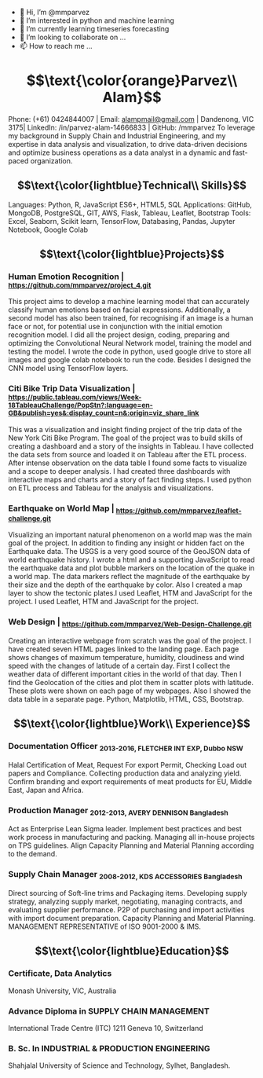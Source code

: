 - 👋 Hi, I’m @mmparvez
- 👀 I’m interested in python and machine learning
- 🌱 I’m currently learning timeseries forecasting
- 💞️ I’m looking to collaborate on ...
- 📫 How to reach me ...

# $$\text{\color{orange}Parvez\\ Alam}$$
Phone: (+61) 0424844007 | Email: alampmail@gmail.com | Dandenong, VIC 3175| LinkedIn: /in/parvez-alam-14666833 | GitHub: /mmparvez 
To leverage my background in Supply Chain and Industrial Engineering, and my expertise in data analysis and visualization, to drive data-driven decisions and optimize business operations as a data analyst in a dynamic and fast-paced organization.


## $$\text{\color{lightblue}Technical\\ Skills}$$
Languages: Python, R, JavaScript ES6+, HTML5, SQL 
Applications: GitHub, MongoDB, PostgreSQL, GIT, AWS, Flask, Tableau, Leaflet, Bootstrap
Tools: Excel, Seaborn, Scikit learn, TensorFlow, Databasing, Pandas, Jupyter Notebook,  Google Colab



## $$\text{\color{lightblue}Projects}$$
### Human Emotion Recognition |<sub> https://github.com/mmparvez/project_4.git </sub>
This project aims to develop a machine learning model that can accurately classify human emotions based on facial expressions. Additionally, a second model has also been trained, for recognising if an image is a human face or not, for potential use in conjunction with the initial emotion recognition model.
I did all the project design, coding, preparing and optimizing the Convolutional Neural Network model, training the model and testing the model.
I wrote the code in python, used google drive to store all images and google colab notebook to run the code. Besides I designed the CNN model using TensorFlow layers.

### Citi Bike Trip Data Visualization |<sub> https://public.tableau.com/views/Week-18TableauChallenge/PopStn?:language=en-GB&publish=yes&:display_count=n&:origin=viz_share_link </sub>
This was a visualization and insight finding project of the trip data of the New York Citi Bike Program. The goal of the project was to build skills of creating a dashboard and a story of the insights in Tableau.
I have collected the data sets from source and loaded it on Tableau after the ETL process. After intense observation on the data table I found some facts to visualize and a scope to deeper analysis. I had created three dashboards with interactive maps and charts and a story of fact finding steps.
I used python on ETL process and Tableau for the analysis and visualizations.

### Earthquake on World Map |<sub> https://github.com/mmparvez/leaflet-challenge.git</sub>
Visualizing an important natural phenomenon on a world map was the main goal of the project. In addition to finding any insight or hidden fact on the Earthquake data.
The USGS is a very good source of the GeoJSON data of world earthquake history. I wrote a html and a supporting JavaScript to read the earthquake data and plot bubble markers on the location of the quake in a world map. The data markers reflect the magnitude of the earthquake by their size and the depth of the earthquake by color. Also I created a map layer to show the tectonic plates.I used Leaflet, HTM and JavaScript for the project.
I used Leaflet, HTM and JavaScript for the project.

### Web Design | <sub>https://github.com/mmparvez/Web-Design-Challenge.git</sub>
Creating an interactive webpage from scratch was the goal of the project.
I have created seven HTML pages linked to the landing page. Each page shows changes of maximum temperature, humidity, cloudiness and wind speed with the changes of latitude of a certain day. First I collect the weather data of different important cities in the world of that day. Then I find the Geolocation of the cities and plot them in scatter plots with latitude. These plots were shown on each page of my webpages. Also I showed the data table in a separate page.
Python, Matplotlib, HTML, CSS, Bootstrap.


## $$\text{\color{lightblue}Work\\ Experience}$$
### Documentation Officer <sub>2013-2016, FLETCHER INT EXP, Dubbo NSW</sub>
Halal Certification of Meat, 
Request For export Permit, 
Checking Load out papers and Compliance.
Collecting production data and analyzing yield.
Confirm branding and export requirements of meat products for EU, Middle East, Japan and Africa.

### Production Manager <sub>2012-2013, AVERY DENNISON Bangladesh</sub>
Act as Enterprise Lean Sigma leader.
Implement best practices and best work process in manufacturing and packing.
Managing all in-house projects on TPS guidelines.
Align Capacity Planning and Material Planning according to the demand.

### Supply Chain Manager <sub>2008-2012, KDS ACCESSORIES Bangladesh</sub>
Direct sourcing of Soft-line trims and Packaging items.
Developing supply strategy, analyzing supply market, negotiating, managing contracts, and evaluating supplier performance.
P2P of purchasing and import activities with import document preparation. 
Capacity Planning and Material Planning.
MANAGEMENT REPRESENTATIVE of ISO 9001-2000 & IMS.
 
 
## $$\text{\color{lightblue}Education}$$
### Certificate, Data Analytics 
Monash University, VIC, Australia

### Advance Diploma in SUPPLY CHAIN MANAGEMENT 
International Trade Centre (ITC) 1211 Geneva 10, Switzerland

### B. Sc. In INDUSTRIAL & PRODUCTION ENGINEERING 
Shahjalal University of Science and Technology, Sylhet, Bangladesh.
